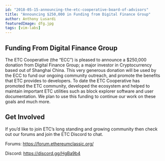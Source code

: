```yaml
---
id: "2018-05-15-announcing-the-etc-cooperative-board-of-advisors"
title: "Announcing $250,000 in Funding from Digital Finance Group"
author: Anthony Lusardi
featuredImage: dfg.jpg
tags: [vim-labs]
---
```


## Funding From Digital Finance Group

The ETC Cooperative (the “ECC”) is pleased to announce a $250,000 donation from Digital Finance Group; a major investor in Cryptocurrency based out of Shanghai China. This very generous donation will be used by the ECC to fund our ongoing community outreach, and promote the benefits that ETC provides to developers. To date the ETC Cooperative has promoted the ETC community, developed the ecosystem and helped to maintain important ETC utilities such as block explorer software and user documentation. We plan to use this funding to continue our work on these goals and much more.
 

## Get Involved

If you’d like to join ETC’s long standing and growing community then check out our forums and join the ETC Discord to chat.

Forums: https://forum.ethereumclassic.org/

Discord: https://discord.gg/HgBa9b4